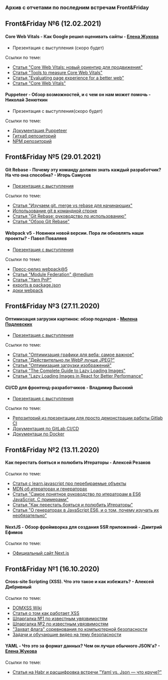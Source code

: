 ### Архив с отчетами по последним встречам Front&Friday

## Front&Friday №6 (12.02.2021)

#### Core Web Vitals - Как Google решил оценивать сайты - [Елена Жукова](https://www.instagram.com/lenochka_shark/)
- Презентация с выступления (скоро будет)

Ссылки по теме:
- [Статья "Core Web Vitals: новый ориентир для продвижения"](https://vc.ru/seo/185642-core-web-vitals-novyy-orientir-dlya-prodvizheniya-v-google-na-2021-god)
- [Статья "Tools to measure Core Web Vitals"](https://web.dev/vitals-tools/)
- [Статья "Evaluating page experience for a better web"](https://developers.google.com/search/blog/2020/05/evaluating-page-experience)
- [Статья "Core Web Vitals"](https://backlinko.com/hub/seo/core-web-vitals)

#### Puppeteer - Обзор возможностей, и с чем он нам может помочь - Николай Зенюткин
- Презентация с выступления(скоро будет)

Ссылки по теме:
- [Документация Puppeteer](https://pptr.dev/)
- [Гитхаб репозиторий](https://github.com/puppeteer/puppeteer)
- [NPM репозиторий](https://www.npmjs.com/package/puppeteer)


## Front&Friday №5 (29.01.2021)

#### Git Rebase - Почему эту команду должен знать каждый разработчик? На что она способна? - Игорь Самусев
- [Презентация с выступления](https://yadi.sk/d/nfsRk6qqNaEkag)

Ссылки по теме:
- [Статья "Изучаем git. merge vs rebase для начинающих"](https://webdevkin.ru/posts/raznoe/izuchaem-git-merge-vs-rebase-dlya-nachinayushhix)
- [Использование git в командной строке](https://gitexplorer.com/)
- [Статья "Git Rebase: руководство по использованию"](https://habr.com/ru/post/161009/)
- [Статья "Обзор Git Rebase"](http://forasoft.github.io/git-rebase-overview/)

#### Webpack v5 - Новинки новой версии. Пора ли обновлять наши проекты? - Павел Поваляев
- [Презентация с выступления](https://drive.google.com/file/d/1zsbQA8U_quVXDpheFCo4adPSGYQuHQtg/view)

Ссылки по теме:
- [Пресс-релиз webpack@5](https://webpack.js.org/blog/2020-10-10-webpack-5-release/)
- [Статья "Module Federation" @medium](https://medium.com/swlh/webpack-5-module-federation-a-game-changer-to-javascript-architecture-bcdd30e02669)
- [Статья "Yarn PnP"](https://yarnpkg.com/features/pnp)
- [exports в package.json](https://nodejs.org/api/packages.html#packages_exports)
- [доки webpack](https://webpack.js.org/guides/package-exports/)


## Front&Friday №3 (27.11.2020)

#### Оптимизация загрузки картинок: обзор подходов - [Милена Подлевских](https://www.instagram.com/weirddark_/)
- [Презентация с выступления](/RDSFront&Friday/3season_2020-now/files/ff03_images.pdf)

Ссылки по теме:
- [Статья "Оптимизация графики для веба: самое важное"](https://habr.com/ru/post/422531/)
- [Статья "Действительно ли WebP лучше JPEG?"](https://medium.com/@inna_netum/%D0%B4%D0%B5%D0%B9%D1%81%D1%82%D0%B2%D0%B8%D1%82%D0%B5%D0%BB%D1%8C%D0%BD%D0%BE-%D0%BB%D0%B8-webp-%D0%BB%D1%83%D1%87%D1%88%D0%B5-jpeg-91639d852035)
- [Статья "Оптимизация загрузки изображений"](https://habr.com/ru/post/482820/)
- [Статья "The Complete Guide to Lazy Loading Images"](https://css-tricks.com/the-complete-guide-to-lazy-loading-images/)
- [Статья "Lazy Loading Images in React for Better Performance"](https://levelup.gitconnected.com/lazy-loading-images-in-react-for-better-performance-5df73654ea05)

#### CI/CD для фронтенд-разработчиков - Владимир Высокий
- [Презентация с выступления](https://docs.google.com/presentation/d/1MzBZ_9UKXEUFhtaawm1wBYLOY_UzSJWUIg6dQ8F_DhQ)

Ссылки по теме:
- [Репозиторий из презентации для просто демонстрации работы Gitlab CI](https://gitlab.com/vladimirvysokiy/frontendci)
- [Документация по GitLab CI/CD](https://docs.gitlab.com/ee/ci/)
- [Документаци по Docker](https://www.docker.com/)

## Front&Friday №2 (13.11.2020)

#### Как перестать бояться и полюбить Итераторы - Алексей Резаков
Ссылки по теме:
- [Статья с learn.javascript про перебираемые объекты](https://learn.javascript.ru/iterable)
- [MDN об итераторах и генераторах](https://developer.mozilla.org/ru/docs/Web/JavaScript/Guide/Iterators_and_Generators)
- [Статья "Самое понятное руководство по итераторам в ES6 JavaScript. С примерами"](https://medium.com/@stasonmars/%D1%81%D0%B0%D0%BC%D0%BE%D0%B5-%D0%BF%D0%BE%D0%BD%D1%8F%D1%82%D0%BD%D0%BE%D0%B5-%D1%80%D1%83%D0%BA%D0%BE%D0%B2%D0%BE%D0%B4%D1%81%D1%82%D0%B2%D0%BE-%D0%BF%D0%BE-%D0%B8%D1%82%D0%B5%D1%80%D0%B0%D1%82%D0%BE%D1%80%D0%B0%D0%BC-%D0%B2-es6-javascript-%D1%81-%D0%BF%D1%80%D0%B8%D0%BC%D0%B5%D1%80%D0%B0%D0%BC%D0%B8-e1c01206af23)
- [Статья "Как перестать бояться и полюбить Итераторы"](https://webdevblog.ru/kak-perestat-boyatsya-i-poljubit-iteratory/)
- [Статья "О генераторах в JavaScript ES6, и о том, почему изучать их необязательно"](https://habr.com/ru/company/ruvds/blog/417481/)

#### NextJS - Обзор фреймворка для создания SSR приложений - Дмитрий Ефимов
Ссылки по теме:
- [Официальный сайт Next.js](https://nextjs.org/)

## Front&Friday №1 (16.10.2020)

#### Cross-site Scripting (XSS). Что это такое и как избежать? - Алексей Дибривный
Ссылки по теме:
- [DOMXSS Wiki](https://github.com/wisec/domxsswiki)
- [Статья о том как работает XSS](https://portswigger.net/web-security/cross-site-scripting)
- [Шпаргалка №1 по известным увязвимостям](http://public-firing-range.appspot.com/)
- [Шпаргалка №2 по известным увязвимостям](https://portswigger.net/web-security/cross-site-scripting/cheat-sheet)
- ["Захват флага" соревнования по компьютерной безопасности](https://www.acictf.com/)
- [Задачи и обучающие видео на тему безопасности](https://www.hacker101.com/)

#### YAML - Что это за формат данных? Чем он лучше обычного JSON’а? - [Елена Жукова](https://www.instagram.com/lenochka_shark/)
Ссылки по теме:
- [Статья на Habr и расшифровка встречи "Yaml vs. Json — что круче?"](https://habr.com/ru/company/rambler_group/blog/525498/)

